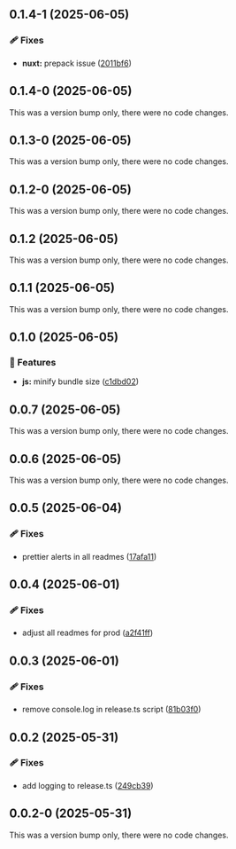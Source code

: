 ## 0.1.4-1 (2025-06-05)

### 🩹 Fixes

- **nuxt:** prepack issue ([2011bf6](https://github.com/samuelreichor/query-api/commit/2011bf6))

## 0.1.4-0 (2025-06-05)

This was a version bump only, there were no code changes.

## 0.1.3-0 (2025-06-05)

This was a version bump only, there were no code changes.

## 0.1.2-0 (2025-06-05)

This was a version bump only, there were no code changes.

## 0.1.2 (2025-06-05)

This was a version bump only, there were no code changes.

## 0.1.1 (2025-06-05)

This was a version bump only, there were no code changes.

## 0.1.0 (2025-06-05)

### 🚀 Features

- **js:** minify bundle size ([c1dbd02](https://github.com/samuelreichor/query-api/commit/c1dbd02))

## 0.0.7 (2025-06-05)

This was a version bump only, there were no code changes.

## 0.0.6 (2025-06-05)

This was a version bump only, there were no code changes.

## 0.0.5 (2025-06-04)

### 🩹 Fixes

- prettier alerts in all readmes
  ([17afa11](https://github.com/samuelreichor/query-api/commit/17afa11))

## 0.0.4 (2025-06-01)

### 🩹 Fixes

- adjust all readmes for prod ([a2f41ff](https://github.com/samuelreichor/query-api/commit/a2f41ff))

## 0.0.3 (2025-06-01)

### 🩹 Fixes

- remove console.log in release.ts script
  ([81b03f0](https://github.com/samuelreichor/query-api/commit/81b03f0))

## 0.0.2 (2025-05-31)

### 🩹 Fixes

- add logging to release.ts ([249cb39](https://github.com/samuelreichor/query-api/commit/249cb39))

## 0.0.2-0 (2025-05-31)

This was a version bump only, there were no code changes.
